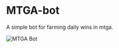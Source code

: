 # MTGA-bot
A simple bot for farming daily wins in mtga.

![MTGA Bot](https://raw.githubusercontent.com/Patsa-code/MTGA-bot/.github/logo.png)
